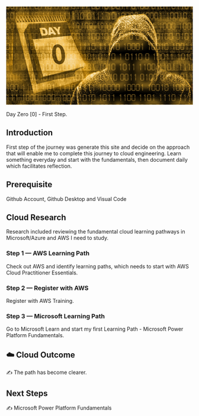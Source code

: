 <p align="center">
  <img src="day-zero.jpg">
</p>
Day Zero [0] - First Step.

## Introduction

First step of the journey was generate this site and decide on the approach that will enable me to complete this journey to cloud engineering. Learn something everyday and start with the fundamentals, then document daily which facilitates reflection.

## Prerequisite

Github Account, Github Desktop and Visual Code

## Cloud Research

Research included reviewing the fundamental cloud learning pathways in Microsoft/Azure and AWS I need to study. 

### Step 1 — AWS Learning Path

Check out AWS and identify learning paths, which needs to start with AWS Cloud Practitioner Essentials. 

### Step 2 — Register with AWS

Register with AWS Training.

### Step 3 — Microsoft Learning Path

Go to Microsoft Learn and start my first Learning Path - Microsoft Power Platform Fundamentals.

## ☁️ Cloud Outcome

✍️ The path has become clearer.

## Next Steps

✍️ Microsoft Power Platform Fundamentals

